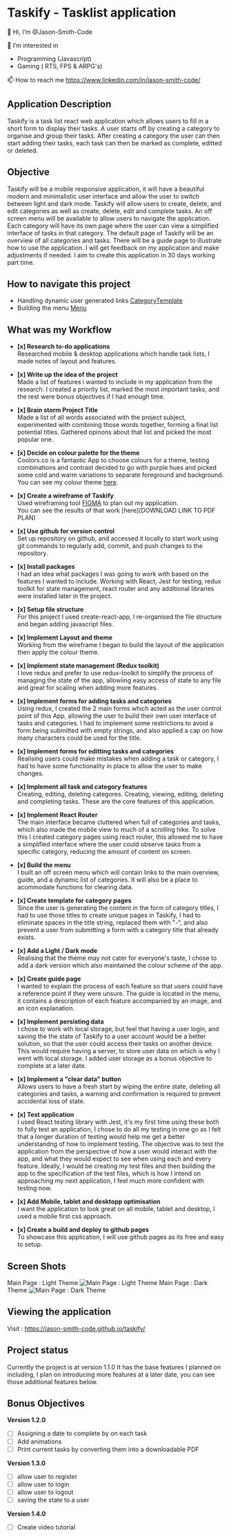 # Taskify - Tasklist application

👋 Hi, I’m @Jason-Smith-Code

👀 I’m interested in

-   Programming (Javascript)
-   Gaming ( RTS, FPS & ARPG's)

📫 How to reach me
https://www.linkedin.com/in/jason-smith-code/

## Application Description

Taskify is a task list react web application which allows users to fill in a short form to display their tasks.
A user starts off by creating a category to organise and group their tasks.
After creating a category the user can then start adding their tasks, each task can then be marked as complete, editted or deleted.

## Objective

Taskify will be a mobile responsive application, it will have a beautiful modern and minimalistic user interface and allow the user to switch between light and dark mode.
Taskify will allow users to create, delete, and edit categories as well as create, delete, edit and complete tasks.
An off screen menu will be available to allow users to navigate the application.
Each category will have its own page where the user can view a simplified interface of tasks in that category.
The default page of Taskify will be an overview of all categories and tasks.
There will be a guide page to illustrate how to use the application.
I will get feedback on my application and make adjustments if needed.
I aim to create this application in 30 days working part time.

## How to navigate this project

-   Handling dynamic user generated links [CategoryTemplate](https://github.com/Jason-Smith-Code/taskify/blob/main/src/routes/CategoryTemplate.js)
-   Building the menu [Menu](https://github.com/Jason-Smith-Code/taskify/blob/main/src/components/menu/Menu.js)

## What was my Workflow

-   **[x] Research to-do applications** <br>
    Researched mobile & desktop applications which handle task lists, I made notes of layout and features.

-   **[x] Write up the idea of the project** <br>
    Made a list of features i wanted to include in my application from the research. I created a priority list, marked the most important tasks, and the rest were bonus objectives if I had enough time.

-   **[x] Brain storm Project Title** <br>
    Made a list of all words associated with the project subject, experimented with combining those words together, forming a final list potential titles. Gathered opinons about that list and picked the most popular one.

-   **[x] Decide on colour palette for the theme** <br>
    Coolors.co is a fantastic App to choose colours for a theme, testing combinations and contrast decided to go with purple hues and picked some cold and warm variations to separate foreground and background.<br>
    You can see my colour theme [here](https://coolors.co/69009e-9e0091-ff00b1-c2a5bc-c1e9f1).

-   **[x] Create a wireframe of Taskify** <br>
    Used wireframing tool [FIGMA](https://www.figma.com/) to plan out my application.<br>
    You can see the results of that work [here](DOWNLOAD LINK TO PDF PLAN)

-   **[x] Use github for version control** <br>
    Set up repository on github, and accessed it locally to start work using git commands to regularly add, commit, and push changes to the repository.

-   **[x] Install packages** <br>
    I had an idea what packages I was going to work with based on the features I wanted to include. Working with React, Jest for testing, redux toolkit for state management, react router and any additional libraries were installed later in the project.

-   **[x] Setup file structure** <br>
    For this project I used create-react-app, I re-organised the file structure and began adding javascript files.

-   **[x] Implement Layout and theme** <br>
    Working from the wireframe I began to build the layout of the application then apply the colour theme.

-   **[x] Implement state management (Redux toolkit)** <br>
    I love redux and prefer to use redux-toolkit to simplify the process of managing the state of the app, allowiing easy access of state to any file and great for scaling when adding more features.

-   **[x] Implement forms for adding tasks and categories**<br>
    Using redux, I created the 2 main forms which acted as the user control point of this App, allowing the user to build their own user interface of tasks and categories. I had to implement some restrictions to avoid a form being submitted with empty strings, and also applied a cap on how many characters could be used for the title.

-   **[x] Implement forms for editting tasks and categories** <br>
    Realising users could make mistakes when adding a task or category, I had to have some functionality in place to allow the user to make changes.

-   **[x] Implement all task and category features** <br>
    Creating, editing, deleting categores. Creating, viewing, editing, deleting and completing tasks. These are the core features of this application.

-   **[x] Implement React Router** <br>
    The main interface became cluttered when full of categories and tasks, which also made the mobile view to much of a scrolling hike. To solve this I created category pages using react router, this allowed me to have a simplified interface where the user could observe tasks from a specific category, reducing the amount of content on screen.

-   **[x] Build the menu** <br>
    I built an off screen menu which will contain links to the main overview, guide, and a dynamic list of categories. It will also be a place to acommodate functions for clearing data.

-   **[x] Create template for category pages** <br>
    Since the user is generating the content in the form of category titles, I had to use those titles to create unique pages in Taskify, I had to eliminate spaces in the title string, replaced them with "-", and also prevent a user from submitting a form with a category title that already exists.

-   **[x] Add a Light / Dark mode** <br>
    Realising that the theme may not cater for everyone's taste, I chose to add a dark version which also maintained the colour scheme of the app.

-   **[x] Create guide page** <br>
    I wanted to explain the process of each feature so that users could have a reference point if they were unsure. The guide is located in the menu, it contains a description of each feature accompanied by an image, and an icon explanation.

-   **[x] Implement persisting data** <br>
    I chose to work wth local storage, but feel that having a user login, and saving the the state of Taskify to a user account would be a better solution, so that the user could access their tasks on another device. This would require having a server, to store user data on which is why I went wth local storage. I added user storage as a bonus objective to complete at a later date.

-   **[x] Implement a "clear data" button** <br>
    Allows users to have a fresh start by wiping the entire state, deleting all categories and tasks, a warning and confirmation is required to prevent accidental loss of state.

-   **[x] Test application** <br>
    I used React testing library with Jest, it's my first time using these both to fully test an application, I chose to do all my testing in one go as I felt that a longer duration of testing would help me get a better understandng of how to implement testing.
    The objective was to test the application from the perspective of how a user would interact with the app, and what they would expect to see when using each and every feature. Ideally, I would be creating my test files and then building the app to the specification of the test files, which is how I intend on approaching my next application, I feel much more confident with testing now.

-   **[x] Add Mobile, tablet and desktopp optimisation** <br>
    I want the application to look great on all mobile, tablet and desktop, I used a mobile first css approach.

-   **[x] Create a build and deploy to github pages** <br>
    To showcase this application, I will use github pages as its free and easy to setup.

## Screen Shots

Main Page : Light Theme
![Main Page : Light Theme]()
Main Page : Dark Theme
![Main Page : Dark Theme]()

## Viewing the application

Visit : https://jason-smith-code.github.io/taskify/

## Project status

Currently the project is at version 1.1.0
It has the base features I planned on including, I plan on introducing more features at a later date, you can see those additional features below.

## Bonus Objectives

**Version 1.2.0**

-   [ ] Assigning a date to complete by on each task
-   [ ] Add animations
-   [ ] Print current tasks by converting them into a downloadable PDF

**Version 1.3.0**

-   [ ] allow user to register
-   [ ] allow user to login
-   [ ] allow user to logout
-   [ ] saving the state to a user

**Version 1.4.0**

-   [ ] Create video tutorial
